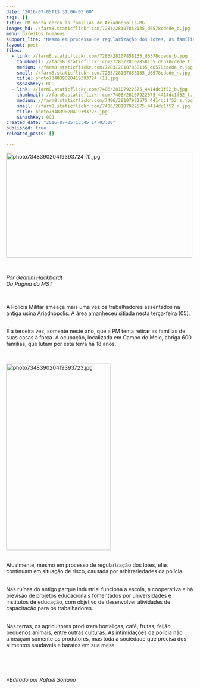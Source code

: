 ```yaml
---
date: "2016-07-05T13:31:06-03:00"
tags: []
title: PM monta cerco às famílias de Ariadnópolis-MG
images_hd: //farm8.staticflickr.com/7283/28107858135_d6578cdede_b.jpg
menu: direitos humanos
support_line: "Mesmo em processo de regularização dos lotes, as famílias continuam em situação de risco, causada por arbitrariedades da polícia."
layout: post
files:
  - link: //farm8.staticflickr.com/7283/28107858135_d6578cdede_b.jpg
    thumbnail: //farm8.staticflickr.com/7283/28107858135_d6578cdede_t.jpg
    medium: //farm8.staticflickr.com/7283/28107858135_d6578cdede_z.jpg
    small: //farm8.staticflickr.com/7283/28107858135_d6578cdede_n.jpg
    title: photo734839020419393724 (1).jpg
    $$hashKey: 0CG
  - link: //farm8.staticflickr.com/7406/28107922575_4414dc1f52_b.jpg
    thumbnail: //farm8.staticflickr.com/7406/28107922575_4414dc1f52_t.jpg
    medium: //farm8.staticflickr.com/7406/28107922575_4414dc1f52_z.jpg
    small: //farm8.staticflickr.com/7406/28107922575_4414dc1f52_n.jpg
    title: photo734839020419393723.jpg
    $$hashKey: 0CJ
created_date: "2016-07-05T13:45:14-03:00"
published: true
releated_posts: []

---
```

<p><img alt="photo734839020419393724 (1).jpg" height="281" src="//farm8.staticflickr.com/7283/28107858135_d6578cdede_b.jpg" width="500" /></p>

<p>&nbsp;</p>

<p><em>Por Geanini Hackbardt<br />
Da P&aacute;gina do MST</em></p>

<p>&nbsp;</p>

<p>A Pol&iacute;cia Militar amea&ccedil;a mais uma vez os trabalhadores assentados na antiga usina Ariadn&oacute;polis. A &aacute;rea amanheceu sitiada nesta ter&ccedil;a-feira (05).</p>

<p><br />
&Eacute; a terceira vez, somente neste ano, que a PM tenta retirar as fam&iacute;lias de suas casas &agrave; for&ccedil;a. A ocupa&ccedil;&atilde;o, localizada em Campo do Meio, abriga 600 fam&iacute;lias, que lutam por esta terra h&aacute; 18 anos.</p>

<p>&nbsp;</p>

<p><img alt="photo734839020419393723.jpg" height="500" src="//farm8.staticflickr.com/7406/28107922575_4414dc1f52_b.jpg" width="281" /></p>

<p><br />
Atualmente, mesmo em processo de regulariza&ccedil;&atilde;o dos lotes, elas continuam em situa&ccedil;&atilde;o de risco, causada por arbitrariedades da pol&iacute;cia.</p>

<p><br />
Nas ru&iacute;nas do antigo parque industrial funciona a escola, a cooperativa e h&aacute; previs&atilde;o de projetos educacionais fomentados por universidades e institutos de educa&ccedil;&atilde;o, com objetivo de desenvolver atividades de capacita&ccedil;&atilde;o para os trabalhadores.</p>

<p><br />
Nas terras, os agricultores produzem hortali&ccedil;as, caf&eacute;, frutas, feij&atilde;o, pequenos animais, entre outras culturas. As intimida&ccedil;&otilde;es da pol&iacute;cia n&atilde;o amea&ccedil;am somente os produtores, mas toda a sociedade que precisa dos alimentos saud&aacute;veis e baratos em sua mesa.</p>

<p>&nbsp;</p>

<p>&nbsp;</p>

<p><em>*Editado por Rafael Soriano</em></p>
